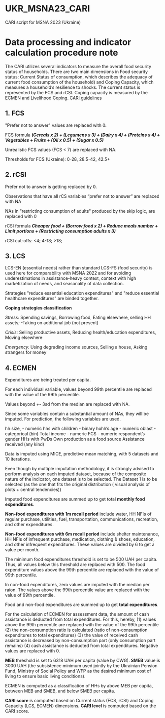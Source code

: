# UKR_MSNA23_CARI
CARI script for MSNA 2023 (Ukraine)

# Data processing and indicator calculation procedure note 
The CARI utilizes several indicators to measure the overall food security status of households.
There are two main dimensions in Food security status: Current Status of consumption, which 
describes the adequacy of current food consumption of the household) and Coping Capacity, 
which measures a household’s resilience to shocks. The current status is represented by the FCS and 
rCSI. Coping capacity is measured by the ECMEN and Livelihood Coping. 
[CARI guidelines](https://resources.vam.wfp.org/data-analysis/quantitative/food-security/technical-guidance-for-the-consolidated-approach-for-reporting-indicators-of-food-security-cari)

## 1. FCS
"Prefer not to answer" values are replaced with 0.

FCS formula ***(Cereals x 2) + (Legumens x 3) + (Dairy x 4) + (Proteins x 4) + Vegetables + Fruits + (Oil x 0.5) + (Sugar x 0.5)***

Unrealistic FCS values (FCS < 7) are replaced with NA.

Thresholds for FCS (Ukraine): 0-28, 28.5-42, 42.5+

## 2. rCSI
Prefer not to answer is getting replaced by 0.

Observations that have all rCS variables “prefer not to answer” are replaced with NA

NAs in "restricting consumption of adults" produced by the skip logic, are replaced with 0

rCSI formula ***Cheaper food + (Borrow food x 2) + Reduce meals number + Limit portions + (Restricting consumption adults x 3)***

rCSI cut-offs: <4; 4-18; >18;

## 3. LCS
LCS-EN (essential needs) rather than standard LCS-FS (food security) is used here for comparability with MSNA 2022 and for avoiding underestimations in assistance-heavy context, context with high marketization of needs, and seasonality of data collection.

Strategies "reduce essential education expenditures" and "reduce essential healthcare expenditures" are binded together.

**Coping strategies classification**

*Stress:* Spending savings, Borrowing food, Eating elsewhere, selling HH assets; -Taking on additional job (not present)

*Crisis:* Selling productive assets, Reducing health/education expenditures, Moving elsewhere

*Emergency:* Using degrading income sources, Selling a house, Asking strangers for money

## 4. ECMEN
Expenditures are being treated per capita.

For each individual variable, values beyond 99th percentile are replaced with the value of the 99th percentile.

Values beyond +- 3sd from the median are replaced with NA.

Since some variables contain a substantial amount of NAs, they will be imputed. For prediction, the following variables are used.

hh size, - numeric
hhs with children - binary
hohh’s age - numeric
oblast - categorical (bin)
Total income - numeric
FCS - numeric
respondent’s gender
HHs with PwDs
Own production as a food source
Assistance received (any kind)

Data is imputed using MICE, predictive mean matching, with 5 datasets and 10 iterations.

Even though by multiple imputation methodology, it is strongly advised to perform analysis on each imputed dataset, because of the composite nature of the indicator, one dataset is to be selected. The Dataset 1 is to be selected (as the one that fits the original distribution ( visual analysis of plots + central tendencies))

Imputed food expenditures are summed up to get total **monthly food expenditures**.

**Non-food expenditures with 1m recall period** include water, HH NFIs of regular purchase, utilities, fuel, transportation, communications, recreation, and other expenditures.

**Non-food expenditures with 6m recall period** include shelter maintenance, HH NFIs of infrequent purchase, medication, clothing & shoes, education, and other infrequent expenditures. These values are divided by 6 to get a value per month.

The minimum food expenditures threshold is set to be 500 UAH per capita. Thus, all values below this threshold are replaced with 500. The food expenditure values above the 99th percentile are replaced with the value of 99th percentile.

In non-food expenditures, zero values are imputed with the median per raion. The values above the 99th percentile value are replaced with the value of 99th percentile.

Food and non-food expenditures are summed up to get **total expenditures**.

For the calculation of ECMEN for assessment data, the amount of cash assistance is deducted from total expenditures. For this, hereby, (1) values above the 99th percentile are replaced with the value of the 99th percentile (2) the non-consumption ratio is calculated (ratio of non-consumption expenditures to total expenditures) (3) the value of received cash assistance is decreased by non-consumption part (only consumption part remains) (4) cash assistance is deducted from total expenditures. Negative values are replaced with 0.

**MEB** threshold is set to 6318 UAH per capita (value by CWG). **SMEB** value is 3000 UAH (the subsistence minimum used jointly by the Ukrainian Pension Fund, Ministry of Social Policy and WFP as the desired minimum cost of living to ensure basic living conditions).

ECMEN is computed as a classification of HHs by above MEB per capita, between MEB and SMEB, and below SMEB per capita.

**CARI score** is computed based on Current status (FCS, rCSI) and Coping Capacity (LCS, ECMEN) dimensions.
**CARI level** is computed based on the CARI score.
